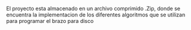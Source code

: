 El proyecto esta almacenado en un archivo comprimido .Zip, donde se encuentra la implementacion de los diferentes algoritmos que se utilizan para programar el brazo para disco
